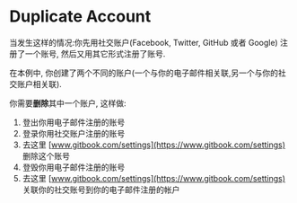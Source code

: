 # Duplicate Account

当发生这样的情况:你先用社交账户(Facebook, Twitter, GitHub 或者 Google) 注册了一个账号, 然后又用其它形式注册了账号.

在本例中, 你创建了两个不同的账户(一个与你的电子邮件相关联,另一个与你的社交账户相关联).

你需要**删除**其中一个账户, 这样做:

1. 登出你用电子邮件注册的账号
2. 登录你用社交账户注册的账号
3. 去这里 [www.gitbook.com/settings](https://www.gitbook.com/settings) 删除这个账号
4. 登毁你用电子邮件注册的账号
5. 去这里 [www.gitbook.com/settings](https://www.gitbook.com/settings) 关联你的社交账号到你的电子邮件注册的帐户

